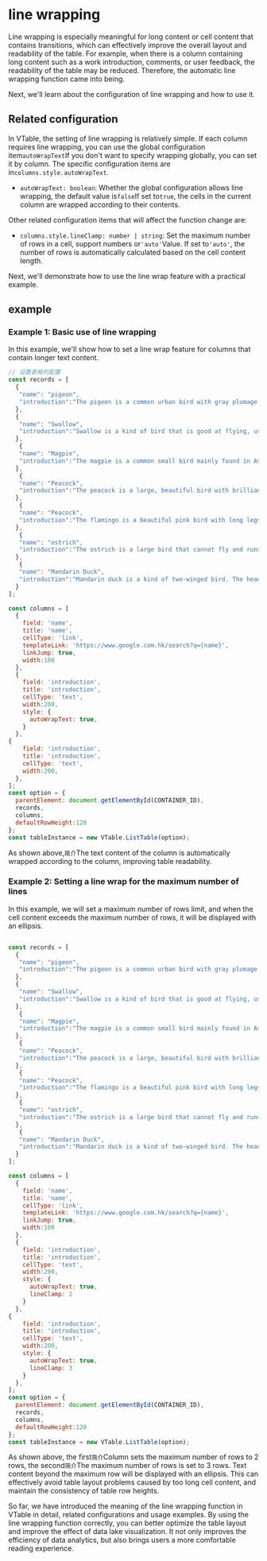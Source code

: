 # line wrapping

Line wrapping is especially meaningful for long content or cell content that contains transitions, which can effectively improve the overall layout and readability of the table. For example, when there is a column containing long content such as a work introduction, comments, or user feedback, the readability of the table may be reduced. Therefore, the automatic line wrapping function came into being.

Next, we'll learn about the configuration of line wrapping and how to use it.

## Related configuration

In VTable, the setting of line wrapping is relatively simple. If each column requires line wrapping, you can use the global configuration item`autoWrapText`If you don't want to specify wrapping globally, you can set it by column. The specific configuration items are in`columns.style.autoWrapText`.

*   `autoWrapText: boolean`: Whether the global configuration allows line wrapping, the default value is`false`If set to`true`, the cells in the current column are wrapped according to their contents.

Other related configuration items that will affect the function change are:

*   `columns.style.lineClamp: number | string`: Set the maximum number of rows in a cell, support numbers or`'auto'`Value. If set to`'auto'`, the number of rows is automatically calculated based on the cell content length.

Next, we'll demonstrate how to use the line wrap feature with a practical example.

## example

### Example 1: Basic use of line wrapping

In this example, we'll show how to set a line wrap feature for columns that contain longer text content.

```javascript livedemo template=vtable
// 设置表格列配置
const records = [
  {
   "name": "pigeon",
   "introduction":"The pigeon is a common urban bird with gray plumage and a short, stout beak"
  },
  {
   "name": "Swallow",
   "introduction":"Swallow is a kind of bird that is good at flying, usually perches near houses and buildings."
  },
   {
   "name": "Magpie",
   "introduction":"The magpie is a common small bird mainly found in Asia. They are small in size with a black head and throat, gray back and white belly. Magpies are social animals and often live in woods Breeding nests in China or in urban parks, feeding on insects, fruit and seeds. They are also highly intelligent and social, and are considered an intelligent, playful bird."
  },
   {
   "name": "Peacock",
   "introduction":"The peacock is a large, beautiful bird with brilliant blue-green plumage and a long tail. Native to South Asia, it feeds on insects, fruit, and seeds."
  },
   {
   "name": "Peacock",
   "introduction":"The flamingo is a beautiful pink bird with long legs and neck, good at swimming, and is a common bird in tropical areas."
  },
   {
   "name": "ostrich",
   "introduction":"The ostrich is a large bird that cannot fly and runs fast. It is one of the largest birds in the world",
  },
   {
   "name": "Mandarin Duck",
   "introduction":"Mandarin duck is a kind of two-winged bird. The head of the male bird is blue and the head of the female bird is brown. It usually perches and mates in pairs. It is one of the symbols in Chinese culture.",
  }
];

const columns = [
  {
    field: 'name',
    title: 'name',
    cellType: 'link',
    templateLink: 'https://www.google.com.hk/search?q={name}',
    linkJump: true,
    width:100
  },
  {
    field: 'introduction',
    title: 'introduction',
    cellType: 'text',
    width:200,
    style: {
      autoWrapText: true,
    }
  },
{
    field: 'introduction',
    title: 'introduction',
    cellType: 'text',
    width:200,
  },
];
const option = {
  parentElement: document.getElementById(CONTAINER_ID),
  records,
  columns,
  defaultRowHeight:120
};
const tableInstance = new VTable.ListTable(option);
```

As shown above,`简介`The text content of the column is automatically wrapped according to the column, improving table readability.

### Example 2: Setting a line wrap for the maximum number of lines

In this example, we will set a maximum number of rows limit, and when the cell content exceeds the maximum number of rows, it will be displayed with an ellipsis.

```javascript livedemo template=vtable

const records = [
  {
   "name": "pigeon",
   "introduction":"The pigeon is a common urban bird with gray plumage and a short, stout beak"
  },
  {
   "name": "Swallow",
   "introduction":"Swallow is a kind of bird that is good at flying, usually perches near houses and buildings."
  },
   {
   "name": "Magpie",
   "introduction":"The magpie is a common small bird mainly found in Asia. They are small in size with a black head and throat, gray back and white belly. Magpies are social animals and often live in woods Breeding nests in China or in urban parks, feeding on insects, fruit and seeds. They are also highly intelligent and social, and are considered an intelligent, playful bird."
  },
   {
   "name": "Peacock",
   "introduction":"The peacock is a large, beautiful bird with brilliant blue-green plumage and a long tail. Native to South Asia, it feeds on insects, fruit, and seeds."
  },
   {
   "name": "Peacock",
   "introduction":"The flamingo is a beautiful pink bird with long legs and neck, good at swimming, and is a common bird in tropical areas."
  },
   {
   "name": "ostrich",
   "introduction":"The ostrich is a large bird that cannot fly and runs fast. It is one of the largest birds in the world",
  },
   {
   "name": "Mandarin Duck",
   "introduction":"Mandarin duck is a kind of two-winged bird. The head of the male bird is blue and the head of the female bird is brown. It usually perches and mates in pairs. It is one of the symbols in Chinese culture.",
  }
];

const columns = [
  {
    field: 'name',
    title: 'name',
    cellType: 'link',
    templateLink: 'https://www.google.com.hk/search?q={name}',
    linkJump: true,
    width:100
  },
  {
    field: 'introduction',
    title: 'introduction',
    cellType: 'text',
    width:200,
    style: {
      autoWrapText: true,
      lineClamp: 2
    }
  },
{
    field: 'introduction',
    title: 'introduction',
    cellType: 'text',
    width:200,
    style: {
      autoWrapText: true,
      lineClamp: 3
    }
  },
];
const option = {
  parentElement: document.getElementById(CONTAINER_ID),
  records,
  columns,
  defaultRowHeight:120
};
const tableInstance = new VTable.ListTable(option);

```

As shown above, the first`简介`Column sets the maximum number of rows to 2 rows, the second`简介`The maximum number of rows is set to 3 rows. Text content beyond the maximum row will be displayed with an ellipsis. This can effectively avoid table layout problems caused by too long cell content, and maintain the consistency of table row heights.

So far, we have introduced the meaning of the line wrapping function in VTable in detail, related configurations and usage examples. By using the line wrapping function correctly, you can better optimize the table layout and improve the effect of data lake visualization. It not only improves the efficiency of data analytics, but also brings users a more comfortable reading experience.
